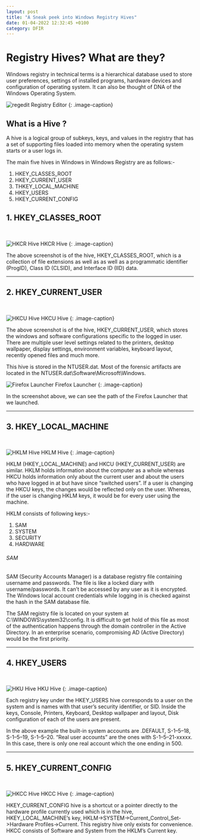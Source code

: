 ```yaml
---
layout: post
title: "A Sneak peek into Windows Registry Hives"
date: 01-04-2022 12:32:45 +0100
category: DFIR
---
```


# Registry Hives? What are they?

Windows registry in technical terms is a hierarchical database used to store user preferences, settings of installed programs, hardware devices and configuration of operating system. It can also be thought of DNA of the Windows Operating System.

![regedit](/assets/images/regedit.jpg#center)
Registry Editor
{: .image-caption}


## What is a Hive ? 
A hive is a logical group of subkeys, keys, and values in the registry that has a set of supporting files loaded into memory when the operating system starts or a user logs in.

The main five hives in Windows in Windows Registry are as follows:-
<ol>
  <li>HKEY_CLASSES_ROOT</li>
  <li>HKEY_CURRENT_USER</li>
  <li>THKEY_LOCAL_MACHINE</li>
  <li>HKEY_USERS</li>
  <li>HKEY_CURRENT_CONFIG
  </li>
</ol> 


## 1. HKEY_CLASSES_ROOT
<br />

![HKCR Hive](/assets/images/hkroot.jpg#center)
HKCR Hive
{: .image-caption}

The above screenshot is of the hive, HKEY_CLASSES_ROOT, which is a collection of file extensions as well as as well as a programmatic identifier (ProgID), Class ID (CLSID), and Interface ID (IID) data.

---

## 2. HKEY_CURRENT_USER
<br />

![HKCU Hive](/assets/images/hkcu.jpg#center)
HKCU Hive
{: .image-caption}

The above screenshot is of the hive, HKEY_CURRENT_USER, which stores the windows and software configurations specific to the logged in user. There are multiple user level settings related to the printers, desktop wallpaper, display settings, environment variables, keyboard layout, recently opened files and much more. 

This hive is stored in the NTUSER.dat. Most of the forensic artifacts are located in the NTUSER.dat\Software\Microsoft\Windows.

![Firefox Launcher](/assets/images/firefox.jpg#center)
Firefox Launcher
{: .image-caption}

In the screenshot above, we can see the path of the Firefox Launcher that we launched.  

---

## 3. HKEY_LOCAL_MACHINE
<br />

![HKLM Hive](/assets/images/hklm.jpg#center)
HKLM Hive
{: .image-caption}

HKLM (HKEY_LOCAL_MACHINE) and HKCU (HKEY_CURRENT_USER) are similar. HKLM holds information about the computer as a whole whereas HKCU holds information only about the current user and about the users who have logged in at but have since “switched users”. If a user is changing the HKCU keys, the changes would be reflected only on the user. Whereas, if the user is changing HKLM keys, it would be for every user using the machine.  


HKLM consists of following keys:-
<ol>
  <li>SAM</li>
  <li>SYSTEM</li>
  <li>SECURITY</li>
  <li>HARDWARE</li>
</ol> 

###### SAM

SAM (Security Accounts Manager) is a database registry file containing username and passwords. The file is like a locked diary with username/passwords. It can’t be accessed by any user as it is encrypted. The Windows local account credentials while logging in is checked against the hash in the SAM database file.

The SAM registry file is located on your system at C:\WINDOWS\system32\config. It is difficult to get hold of this file as most of the authentication happens through the domain controller in the Active Directory. In an enterprise scenario, compromising AD (Active Directory) would be the first priority.

---

## 4. HKEY_USERS
<br />

![HKU Hive](/assets/images/hku.jpg#center)
HKU Hive
{: .image-caption}

Each registry key under the HKEY_USERS hive corresponds to a user on the system and is names with that user’s security identifier, or SID. Inside the keys, Console, Printers, Keyboard, Desktop wallpaper and layout, Disk configuration of each of the users are present.


In the above example the built-in system accounts are .DEFAULT, S-1–5–18, S-1–5–19, S-1–5–20. “Real user accounts” are the ones with S-1–5–21-xxxxx. In this case, there is only one real account which the one ending in 500.

---

## 5. HKEY_CURRENT_CONFIG 
<br />


![HKCC Hive](/assets/images/hkcc.jpg#center)
HKCC Hive
{: .image-caption}

HKEY_CURRENT_CONFIG hive is a shortcut or a pointer directly to the hardware profile currently used which is in the hive, HKEY_LOCAL_MACHINE’s key, HKLM->SYSTEM->Current_Control_Set->Hardware Profiles->Current. This registry hive only exists for convenience. HKCC consists of Software and System from the HKLM’s Current key.